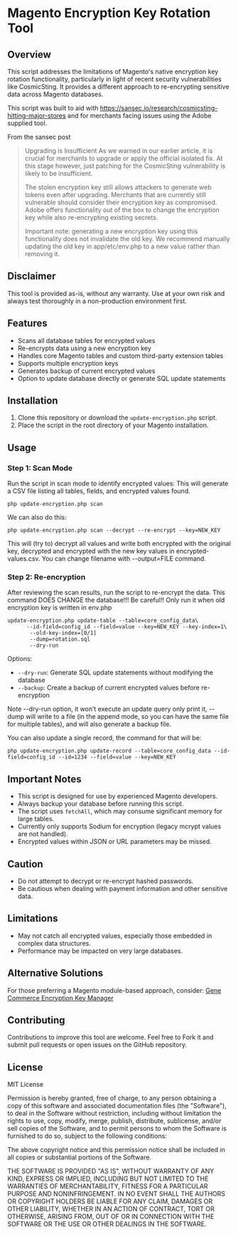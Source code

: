# Magento Encryption Key Rotation Tool

## Overview

This script addresses the limitations of Magento's native encryption key rotation functionality, particularly in light of recent security vulnerabilities like CosmicSting. It provides a different approach to re-encrypting sensitive data across Magento databases.

This script was built to aid with https://sansec.io/research/cosmicsting-hitting-major-stores and for merchants facing issues using the Adobe supplied tool.

From the sansec post
> Upgrading is Insufficient
> As we warned in our earlier article, it is crucial for merchants to upgrade or apply the official isolated fix. At this stage however, just patching for the CosmicSting vulnerability is likely to be insufficient.
>
>The stolen encryption key still allows attackers to generate web tokens even after upgrading. Merchants that are currently still vulnerable should consider their encryption key as compromised. Adobe offers functionality out of the box to change the encryption key while also re-encrypting existing secrets.
>
>Important note: generating a new encryption key using this functionality does not invalidate the old key. We recommend manually updating the old key in app/etc/env.php to a new value rather than removing it.

## Disclaimer
This tool is provided as-is, without any warranty. Use at your own risk and always test thoroughly in a non-production environment first.

## Features

- Scans all database tables for encrypted values
- Re-encrypts data using a new encryption key
- Handles core Magento tables and custom third-party extension tables
- Supports multiple encryption keys
- Generates backup of current encrypted values
- Option to update database directly or generate SQL update statements

## Installation

1. Clone this repository or download the `update-encryption.php` script.
2. Place the script in the root directory of your Magento installation.

## Usage

### Step 1: Scan Mode

Run the script in scan mode to identify encrypted values:
This will generate a CSV file listing all tables, fields, and encrypted values found.

```
php update-encryption.php scan
```

We can also do this:

```
php update-encryption.php scan --decrypt --re-encrypt --key=NEW_KEY
```
This will (try to) decrypt all values and write both encrypted with the original key, decrypted and encrypted with the new key values in encrypted-values.csv. You can change filename with --output=FILE command.

### Step 2: Re-encryption

After reviewing the scan results, run the script to re-encrypt the data.
This command DOES  CHANGE  the database!!! Be careful!! Only run it when old encryption key is written in env.php

```
update-encryption.php update-table --table=core_config_data\
      --id-field=config_id --field=value --key=NEW_KEY --key-index=1\
       --old-key-index=[0/1]
       --dump=rotation.sql
       --dry-run
```

Options:
- `--dry-run`: Generate SQL update statements without modifying the database
- `--backup`: Create a backup of current encrypted values before re-encryption

Note --dry-run option, it won’t execute an update query only print it, --dump will write to a file (in the append mode, so you can have the same file for multiple tables), and will also generate a backup file.

You can also update a single record, the command for that will be:

```
php update-encryption.php update-record --table=core_config_data --id-field=config_id --id=1234 --field=value --key=NEW_KEY
```

## Important Notes

- This script is designed for use by experienced Magento developers.
- Always backup your database before running this script.
- The script uses `fetchAll`, which may consume significant memory for large tables.
- Currently only supports Sodium for encryption (legacy mcrypt values are not handled).
- Encrypted values within JSON or URL parameters may be missed.

## Caution

- Do not attempt to decrypt or re-encrypt hashed passwords.
- Be cautious when dealing with payment information and other sensitive data.

## Limitations

- May not catch all encrypted values, especially those embedded in complex data structures.
- Performance may be impacted on very large databases.

## Alternative Solutions

For those preferring a Magento module-based approach, consider:
[Gene Commerce Encryption Key Manager](https://github.com/genecommerce/module-encryption-key-manager/)

## Contributing

Contributions to improve this tool are welcome. Feel free to Fork it and submit pull requests or open issues on the GitHub repository.

## License

MIT License

Permission is hereby granted, free of charge, to any person obtaining a copy
of this software and associated documentation files (the "Software"), to deal
in the Software without restriction, including without limitation the rights
to use, copy, modify, merge, publish, distribute, sublicense, and/or sell
copies of the Software, and to permit persons to whom the Software is
furnished to do so, subject to the following conditions:

The above copyright notice and this permission notice shall be included in all
copies or substantial portions of the Software.

THE SOFTWARE IS PROVIDED "AS IS", WITHOUT WARRANTY OF ANY KIND, EXPRESS OR
IMPLIED, INCLUDING BUT NOT LIMITED TO THE WARRANTIES OF MERCHANTABILITY,
FITNESS FOR A PARTICULAR PURPOSE AND NONINFRINGEMENT. IN NO EVENT SHALL THE
AUTHORS OR COPYRIGHT HOLDERS BE LIABLE FOR ANY CLAIM, DAMAGES OR OTHER
LIABILITY, WHETHER IN AN ACTION OF CONTRACT, TORT OR OTHERWISE, ARISING FROM,
OUT OF OR IN CONNECTION WITH THE SOFTWARE OR THE USE OR OTHER DEALINGS IN THE
SOFTWARE.
